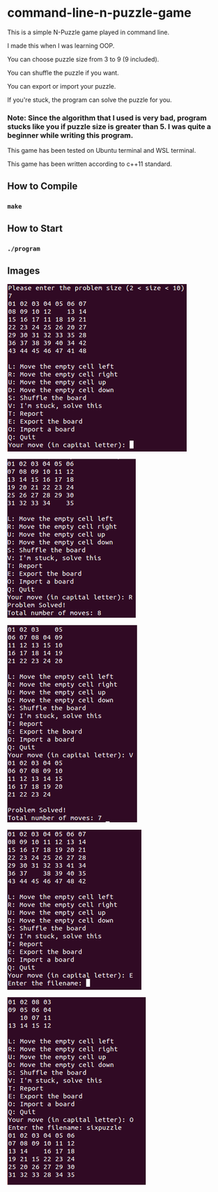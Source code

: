 # command-line-n-puzzle-game
This is a simple N-Puzzle game played in command line.

I made this when I was learning OOP.

You can choose puzzle size from 3 to 9 (9 included).

You can shuffle the puzzle if you want.

You can export or import your puzzle.

If you're stuck, the program can solve the puzzle for you.

### Note: Since the algorithm that I used is very bad, program stucks like you if puzzle size is greater than 5. I was quite a beginner while writing this program.

This game has been tested on Ubuntu terminal and WSL terminal.

This game has been written according to c++11 standard.

## How to Compile

### `make`

## How to Start

### `./program`

## Images

![Game Image](https://github.com/MehdiKurtcebe/command-line-n-puzzle-game/blob/main/npuzzle.PNG)

![Game Image 1](https://github.com/MehdiKurtcebe/command-line-n-puzzle-game/blob/main/npuzzle1.PNG)

![Game Image 2](https://github.com/MehdiKurtcebe/command-line-n-puzzle-game/blob/main/npuzzle2.PNG)

![Game Image 3](https://github.com/MehdiKurtcebe/command-line-n-puzzle-game/blob/main/npuzzle3.PNG)

![Game Image 4](https://github.com/MehdiKurtcebe/command-line-n-puzzle-game/blob/main/npuzzle4.PNG)
